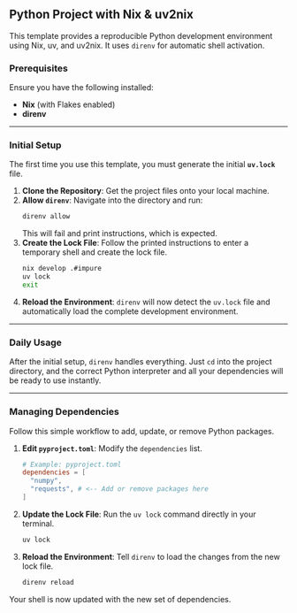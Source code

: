 ## Python Project with Nix & uv2nix

This template provides a reproducible Python development environment using Nix, uv, and uv2nix. It uses `direnv` for automatic shell activation.

### Prerequisites

Ensure you have the following installed:

  * **Nix** (with Flakes enabled)
  * **direnv**

-----

### Initial Setup

The first time you use this template, you must generate the initial **`uv.lock`** file.

1.  **Clone the Repository**: Get the project files onto your local machine.
2.  **Allow `direnv`**: Navigate into the directory and run:
    ```bash
    direnv allow
    ```
    This will fail and print instructions, which is expected.
3.  **Create the Lock File**: Follow the printed instructions to enter a temporary shell and create the lock file.
    ```bash
    nix develop .#impure
    uv lock
    exit
    ```
4.  **Reload the Environment**: `direnv` will now detect the `uv.lock` file and automatically load the complete development environment.

-----

### Daily Usage

After the initial setup, `direnv` handles everything. Just `cd` into the project directory, and the correct Python interpreter and all your dependencies will be ready to use instantly.

-----

### Managing Dependencies

Follow this simple workflow to add, update, or remove Python packages.

1.  **Edit `pyproject.toml`**: Modify the `dependencies` list.
    ```toml
    # Example: pyproject.toml
    dependencies = [
      "numpy",
      "requests", # <-- Add or remove packages here
    ]
    ```
2.  **Update the Lock File**: Run the `uv lock` command directly in your terminal.
    ```bash
    uv lock
    ```
3.  **Reload the Environment**: Tell `direnv` to load the changes from the new lock file.
    ```bash
    direnv reload
    ```

Your shell is now updated with the new set of dependencies.